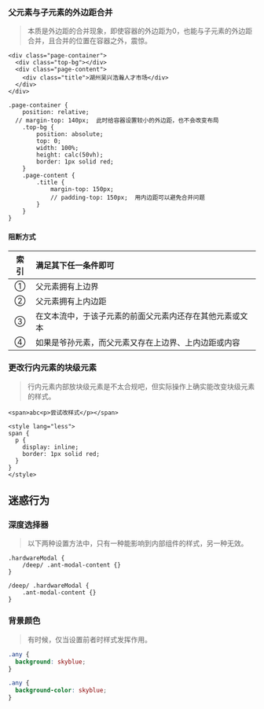 ### 父元素与子元素的外边距合并  

> 本质是外边距的合并现象，即使容器的外边距为0，也能与子元素的外边距合并，且合并的位置在容器之外，震惊。

```vue
<div class="page-container">
  <div class="top-bg"></div>
  <div class="page-content">
    <div class="title">湖州吴兴浩瀚人才市场</div>
  </div>
</div>
```

```less
.page-container {
	position: relative;
  // margin-top: 140px;  此时给容器设置较小的外边距，也不会改变布局
	.top-bg {
		position: absolute;
		top: 0;
		width: 100%;
		height: calc(50vh);
		border: 1px solid red;
	}
	.page-content {
		.title {
			margin-top: 150px; 
			// padding-top: 150px;  用内边距可以避免合并问题
		}
	}
}
```



#### 阻断方式

索引 | 满足其下任一条件即可
:-: | :-
① | 父元素拥有上边界
② | 父元素拥有上内边距
③ | 在文本流中，于该子元素的前面父元素内还存在其他元素或文本
④ | 如果是爷孙元素，而父元素又存在上边界、上内边距或内容



### 更改行内元素的块级元素  

> 行内元素内部放块级元素是不太合规吧，但实际操作上确实能改变块级元素的样式。

```vue
<span>abc<p>尝试改样式</p></span>

<style lang="less">
span {
  p {
    display: inline;
    border: 1px solid red;
  }
}
</style>
```



## 迷惑行为

### 深度选择器

> 以下两种设置方法中，只有一种能影响到内部组件的样式，另一种无效。

```less
.hardwareModal {
	/deep/ .ant-modal-content {}
}

/deep/ .hardwareModal {
	.ant-modal-content {}
}
```



### 背景颜色

> 有时候，仅当设置前者时样式发挥作用。  

```css
.any {
  background: skyblue;
}

.any {
  background-color: skyblue;
}
```









